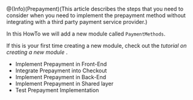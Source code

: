 @(Info)(Prepayment)(This article describes the steps that you need to consider when you need to implement the prepayment method without integrating with a third party payment service provider.)

In this HowTo we will add a new module called `PaymentMethods`.

If this is your first time creating a new module, check out the _tutorial on creating a new module_ <!-- add a link to related: https://documentation.spryker.com/tutorials/advanced/t-add-new-bundle.htm-->.

* Implement Prepayment in Front-End
* Integrate Prepayment into Checkout
* Implement Prepayment in Back-End
* Implement Prepayment in Shared layer
* Test Prepayment Implementation